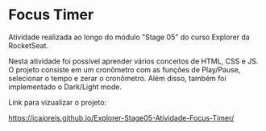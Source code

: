 # Focus Timer

Atividade realizada ao longo do módulo "Stage 05" do curso Explorer da RocketSeat.

Nesta atividade foi possível aprender vários conceitos de HTML, CSS e JS. O projeto consiste em um cronômetro com as funções de Play/Pause, selecionar o tempo e zerar o cronômetro. Além disso, também foi implementado o Dark/Light mode.

Link para vizualizar o projeto:

https://icaioreis.github.io/Explorer-Stage05-Atividade-Focus-Timer/
